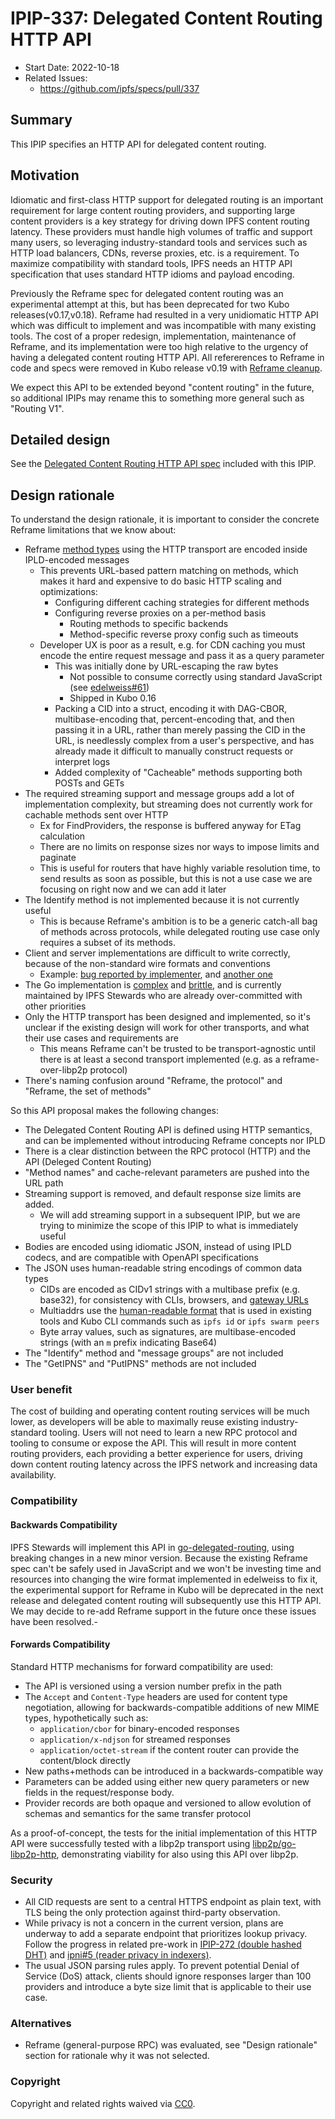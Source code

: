 # IPIP-337: Delegated Content Routing HTTP API

- Start Date: 2022-10-18
- Related Issues:
  - https://github.com/ipfs/specs/pull/337

## Summary

This IPIP specifies an HTTP API for delegated content routing.

## Motivation

Idiomatic and first-class HTTP support for delegated routing is an important requirement for large content routing providers,
and supporting large content providers is a key strategy for driving down IPFS content routing latency.
These providers must handle high volumes of traffic and support many users, so leveraging industry-standard tools and services
such as HTTP load balancers, CDNs, reverse proxies, etc. is a requirement.
To maximize compatibility with standard tools, IPFS needs an HTTP API specification that uses standard HTTP idioms and payload encoding.

Previously the Reframe spec for delegated content routing was an experimental attempt at this, but has been deprecated for two Kubo releases(v0.17,v0.18). Reframe had resulted in a very unidiomatic HTTP API which was difficult to implement and was incompatible with many existing tools.
The cost of a proper redesign, implementation, maintenance of Reframe, and its implementation were too high relative to the urgency of having a delegated content routing HTTP API. All refererences to Reframe in code and specs were removed in Kubo release v0.19 with [Reframe cleanup](https://github.com/ipfs/kubo/issues/9479).

We expect this API to be extended beyond "content routing" in the future, so additional IPIPs may rename this to something more general such as "Routing V1".

## Detailed design

See the [Delegated Content Routing HTTP API spec](../routing/DELEGATED_CONTENT_ROUTING_HTTP.md) included with this IPIP.

## Design rationale

To understand the design rationale, it is important to consider the concrete Reframe limitations that we know about:

- Reframe [method types](../reframe/REFRAME_KNOWN_METHODS.md) using the HTTP transport are encoded inside IPLD-encoded messages
  - This prevents URL-based pattern matching on methods, which makes it hard and expensive to do basic HTTP scaling and optimizations:
    - Configuring different caching strategies for different methods
    - Configuring reverse proxies on a per-method basis
      - Routing methods to specific backends
      - Method-specific reverse proxy config such as timeouts
  - Developer UX is poor as a result, e.g. for CDN caching you must encode the entire request message and pass it as a query parameter
    - This was initially done by URL-escaping the raw bytes
      - Not possible to consume correctly using standard JavaScript (see [edelweiss#61](https://github.com/ipld/edelweiss/issues/61))
      - Shipped in Kubo 0.16
    - Packing a CID into a struct, encoding it with DAG-CBOR, multibase-encoding that, percent-encoding that, and then passing it in a URL, rather than merely passing the CID in the URL, is needlessly complex from a user's perspective, and has already made it difficult to manually construct requests or interpret logs
    - Added complexity of "Cacheable" methods supporting both POSTs and GETs
- The required streaming support and message groups add a lot of implementation complexity, but streaming does not currently work for cachable methods sent over HTTP
  - Ex for FindProviders, the response is buffered anyway for ETag calculation
  - There are no limits on response sizes nor ways to impose limits and paginate
  - This is useful for routers that have highly variable resolution time, to send results as soon as possible, but this is not a use case we are focusing on right now and we can add it later
- The Identify method is not implemented because it is not currently useful
  - This is because Reframe's ambition is to be a generic catch-all bag of methods across protocols, while delegated routing use case only requires a subset of its methods.
- Client and server implementations are difficult to write correctly, because of the non-standard wire formats and conventions
  - Example: [bug reported by implementer](https://github.com/ipld/edelweiss/issues/62), and [another one](https://github.com/ipld/edelweiss/issues/61)
- The Go implementation is [complex](https://github.com/ipfs/go-delegated-routing/blob/main/gen/proto/proto_edelweiss.go) and [brittle](https://github.com/ipfs/go-delegated-routing/blame/main/client/provide.go#L51-L100), and is currently maintained by IPFS Stewards who are already over-committed with other priorities
- Only the HTTP transport has been designed and implemented, so it's unclear if the existing design will work for other transports, and what their use cases and requirements are
  - This means Reframe can't be trusted to be transport-agnostic until there is at least a second transport implemented (e.g. as a reframe-over-libp2p protocol)
- There's naming confusion around "Reframe, the protocol" and "Reframe, the set of methods"

So this API proposal makes the following changes:

- The Delegated Content Routing API is defined using HTTP semantics, and can be implemented without introducing Reframe concepts nor IPLD
- There is a clear distinction between the RPC protocol (HTTP) and the API (Deleged Content Routing)
- "Method names" and cache-relevant parameters are pushed into the URL path
- Streaming support is removed, and default response size limits are added.
  - We will add streaming support in a subsequent IPIP, but we are trying to minimize the scope of this IPIP to what is immediately useful
- Bodies are encoded using idiomatic JSON, instead of using IPLD codecs, and are compatible with OpenAPI specifications
- The JSON uses human-readable string encodings of common data types
  - CIDs are encoded as CIDv1 strings with a multibase prefix (e.g. base32), for consistency with CLIs, browsers, and [gateway URLs](https://docs.ipfs.io/how-to/address-ipfs-on-web/)
  - Multiaddrs use the [human-readable format](https://github.com/multiformats/multiaddr#specification) that is used in existing tools and Kubo CLI commands such as `ipfs id` or `ipfs swarm peers`
  - Byte array values, such as signatures, are multibase-encoded strings (with an `m` prefix indicating Base64)
- The "Identify" method and "message groups" are not included
- The "GetIPNS" and "PutIPNS" methods are not included

### User benefit

The cost of building and operating content routing services will be much lower, as developers will be able to maximally reuse existing industry-standard tooling.
Users will not need to learn a new RPC protocol and tooling to consume or expose the API.
This will result in more content routing providers, each providing a better experience for users, driving down content routing latency across the IPFS network
and increasing data availability.

### Compatibility

#### Backwards Compatibility

IPFS Stewards will implement this API in [go-delegated-routing](https://github.com/ipfs/go-delegated-routing), using breaking changes in a new minor version.
Because the existing Reframe spec can't be safely used in JavaScript and we won't be investing time and resources into changing the wire format implemented in edelweiss to fix it,
the experimental support for Reframe in Kubo will be deprecated in the next release and delegated content routing will subsequently use this HTTP API.
We may decide to re-add Reframe support in the future once these issues have been resolved.-

#### Forwards Compatibility

Standard HTTP mechanisms for forward compatibility are used:

- The API is versioned using a version number prefix in the path
- The `Accept` and `Content-Type` headers are used for content type negotiation, allowing for backwards-compatible additions of new MIME types, hypothetically such as:
  - `application/cbor` for binary-encoded responses
  - `application/x-ndjson` for streamed responses
  - `application/octet-stream` if the content router can provide the content/block directly
- New paths+methods can be introduced in a backwards-compatible way
- Parameters can be added using either new query parameters or new fields in the request/response body.
- Provider records are both opaque and versioned to allow evolution of schemas and semantics for the same transfer protocol

As a proof-of-concept, the tests for the initial implementation of this HTTP API were successfully tested with a libp2p transport using [libp2p/go-libp2p-http](https://github.com/libp2p/go-libp2p-http), demonstrating viability for also using this API over libp2p.

### Security

- All CID requests are sent to a central HTTPS endpoint as plain text, with TLS being the only protection against third-party observation.
- While privacy is not a concern in the current version, plans are underway to add a separate endpoint that prioritizes lookup privacy. Follow the progress in related pre-work in  [IPIP-272 (double hashed DHT)](https://github.com/ipfs/specs/pull/373/) and [ipni#5 (reader privacy in indexers)](https://github.com/ipni/specs/pull/5).
- The usual JSON parsing rules apply. To prevent potential Denial of Service (DoS) attack, clients should ignore responses larger than 100 providers and introduce a byte size limit that is applicable to their use case.

### Alternatives

- Reframe (general-purpose RPC) was evaluated, see "Design rationale" section for rationale why it was not selected.

### Copyright

Copyright and related rights waived via [CC0](https://creativecommons.org/publicdomain/zero/1.0/).
